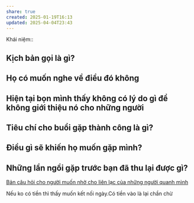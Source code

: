 ```yaml
---
share: true
created: 2025-01-19T16:13
updated: 2025-04-04T23:43
---
```

Khái niệm:: 

## Kịch bản gọi là gì?
## Họ có muốn nghe về điều đó không
## Hiện tại bọn mình thấy không có lý do gì để không giới thiệu nó cho những người


## Tiêu chí cho buổi gặp thành công là gì?
## Điều gì sẽ khiến họ muốn gặp mình?
## Những lần ngồi gặp trước bạn đã thu lại được gì?
[Bản câu hỏi cho người muốn nhờ cho liên lạc của những người quanh mình](./B%E1%BA%A3n%20c%C3%A2u%20h%E1%BB%8Fi%20cho%20ng%C6%B0%E1%BB%9Di%20mu%E1%BB%91n%20nh%E1%BB%9D%20cho%20li%C3%AAn%20l%E1%BA%A1c%20c%E1%BB%A7a%20nh%E1%BB%AFng%20ng%C6%B0%E1%BB%9Di%20quanh%20m%C3%ACnh.md)

Nếu ko có tiền thì thấy muốn kết nối ngày.Có tiền vào là lại chần chừ